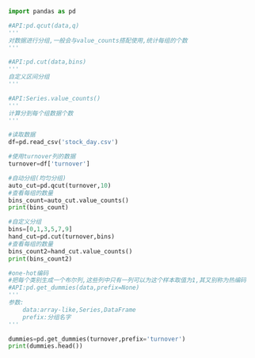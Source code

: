 
<BlogInfo title="9.数据离散化" author="白日梦想猿" pv=0 read_times=0 pre_cost_time=0分36秒 category="pandas学习" tag_list="['pandas学习']" create_time="2021.08.24 15:57:00" update_time="2021.08.28 17:04:06" />

```python
import pandas as pd

#API:pd.qcut(data,q)
'''
对数据进行分组,一般会与value_counts搭配使用,统计每组的个数
'''

#API:pd.cut(data,bins)
'''
自定义区间分组
'''

#API:Series.value_counts()
'''
计算分到每个组数据个数
'''

#读取数据
df=pd.read_csv('stock_day.csv')

#使用turnover列的数据
turnover=df['turnover']

#自动分组(均匀分组)
auto_cut=pd.qcut(turnover,10)
#查看每组的数量
bins_count=auto_cut.value_counts()
print(bins_count)

#自定义分组
bins=[0,1,3,5,7,9]
hand_cut=pd.cut(turnover,bins)
#查看每组的数量
bins_count2=hand_cut.value_counts()
print(bins_count2)

#one-hot编码
#把每个类别生成一个布尔列,这些列中只有一列可以为这个样本取值为1,其又别称为热编码
#API:pd.get_dummies(data,prefix=None)
'''
参数:
    data:array-like,Series,DataFrame
    prefix:分组名字
'''

dummies=pd.get_dummies(turnover,prefix='turnover')
print(dummies.head())







```
